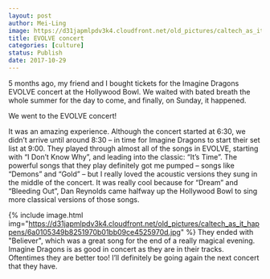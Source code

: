 ```yaml
---
layout: post
author: Mei-Ling
image: https://d31japmlpdv3k4.cloudfront.net/old_pictures/caltech_as_it_happens/6a0105349b8251970b01b7c92b21eb970b.jpg
title: EVOLVE concert
categories: [culture]
status: Publish
date: 2017-10-29
---
```


5 months ago, my friend and I bought tickets for the Imagine Dragons EVOLVE concert at the Hollywood Bowl. We waited with bated breath the whole summer for the day to come, and finally, on Sunday, it happened.

We went to the EVOLVE concert!

It was an amazing experience. Although the concert started at 6:30, we didn’t arrive until around 8:30 – in time for Imagine Dragons to start their set list at 9:00. They played through almost all of the songs in EVOLVE, starting with “I Don’t Know Why”, and leading into the classic: “It’s Time”. The powerful songs that they play definitely got me pumped – songs like “Demons” and “Gold” – but I really loved the acoustic versions they sung in the middle of the concert. It was really cool because for “Dream” and “Bleeding Out”, Dan Reynolds came halfway up the Hollywood Bowl to sing more classical versions of those songs.


{% include image.html img="https://d31japmlpdv3k4.cloudfront.net/old_pictures/caltech_as_it_happens/6a0105349b8251970b01bb09ce4525970d.jpg" %}
They ended with "Believer", which was a great song for the end of a really magical evening. Imagine Dragons is as good in concert as they are in their tracks. Oftentimes they are better too! I’ll definitely be going again the next concert that they have.

